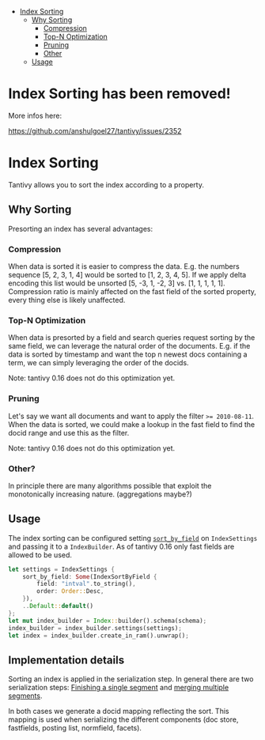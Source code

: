
- [Index Sorting](#index-sorting)
  - [Why Sorting](#why-sorting)
    - [Compression](#compression)
    - [Top-N Optimization](#top-n-optimization)
    - [Pruning](#pruning)
    - [Other](#other)
  - [Usage](#usage)

# Index Sorting has been removed!
More infos here:

https://github.com/anshulgoel27/tantivy/issues/2352

# Index Sorting

Tantivy allows you to sort the index according to a property.

## Why Sorting

Presorting an index has several advantages:

### Compression

When data is sorted it is easier to compress the data. E.g. the numbers sequence [5, 2, 3, 1, 4] would be sorted to [1, 2, 3, 4, 5].
If we apply delta encoding this list would be unsorted [5, -3, 1, -2, 3] vs. [1, 1, 1, 1, 1].
Compression ratio is mainly affected on the fast field of the sorted property, every thing else is likely unaffected.

### Top-N Optimization

When data is presorted by a field and search queries request sorting by the same field, we can leverage the natural order of the documents.
E.g. if the data is sorted by timestamp and want the top n newest docs containing a term, we can simply leveraging the order of the docids.

Note: tantivy 0.16 does not do this optimization yet.

### Pruning

Let's say we want all documents and want to apply the filter `>= 2010-08-11`. When the data is sorted, we could make a lookup in the fast field to find the docid range and use this as the filter.

Note: tantivy 0.16 does not do this optimization yet.

### Other?

In principle there are many algorithms possible that exploit the monotonically increasing nature. (aggregations maybe?)

## Usage

The index sorting can be configured setting [`sort_by_field`](https://github.com/anshulgoel27/tantivy/blob/000d76b11a139a84b16b9b95060a1c93e8b9851c/src/core/index_meta.rs#L238) on `IndexSettings` and passing it to a `IndexBuilder`. As of tantivy 0.16 only fast fields are allowed to be used.

```rust
let settings = IndexSettings {
    sort_by_field: Some(IndexSortByField {
        field: "intval".to_string(),
        order: Order::Desc,
    }),
    ..Default::default()
};
let mut index_builder = Index::builder().schema(schema);
index_builder = index_builder.settings(settings);
let index = index_builder.create_in_ram().unwrap();
```

## Implementation details

Sorting an index is applied in the serialization step. In general there are two serialization steps: [Finishing a single segment](https://github.com/anshulgoel27/tantivy/blob/000d76b11a139a84b16b9b95060a1c93e8b9851c/src/indexer/segment_writer.rs#L338) and [merging multiple segments](https://github.com/anshulgoel27/tantivy/blob/000d76b11a139a84b16b9b95060a1c93e8b9851c/src/indexer/merger.rs#L1073).

In both cases we generate a docid mapping reflecting the sort. This mapping is used when serializing the different components (doc store, fastfields, posting list, normfield, facets).
